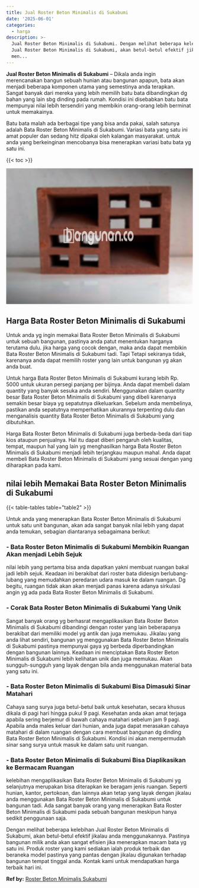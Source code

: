 ```yaml
---
title: Jual Roster Beton Minimalis di Sukabumi
date: '2025-06-01'
categories:
  - harga
description: >-
  Jual Roster Beton Minimalis di Sukabumi. Dengan melihat beberapa kelebihan
  Jual Roster Beton Minimalis di Sukabumi, akan betul-betul efektif jikalau anda
  men...
---
```


**Jual Roster Beton Minimalis di Sukabumi** – Dikala anda ingin merencanakan bangun sebuah hunian atau bangunan apapun, bata akan menjadi beberapa komponen utama yang semestinya anda terapkan. Sangat banyak dari mereka yang lebih memilih batu bata dibandingkan dg bahan yang lain sbg dinding pada rumah. Kondisi ini disebabkan batu bata mempunyai nilai lebih tersendiri yang membikin orang-orang lebih berminat untuk memakainya.

Batu bata malah ada berbagai tipe yang bisa anda pakai, salah satunya adalah Bata Roster Beton Minimalis di Sukabumi. Variasi bata yang satu ini amat populer dan sedang hitz dipakai oleh kalangan masyarakat. untuk anda yang berkeinginan mencobanya bisa menerapkan variasi batu bata yg satu ini.

{{< toc >}}

![Jual Roster Beton Minimalis di Sukabumi](/images/bata-roster-minimalis-09.png)

## Harga Bata Roster Beton Minimalis di Sukabumi

Untuk anda yg ingin memakai Bata Roster Beton Minimalis di Sukabumi untuk sebuah bangunan, pastinya anda patut menentukan harganya terutama dulu. jika harga yang cocok dengan, maka anda dapat membikin Bata Roster Beton Minimalis di Sukabumi tadi. Tapi Tetapi sekiranya tidak, karenanya anda dapat memilih roster yang lain untuk bangunan yg akan anda buat.

Untuk harga Bata Roster Beton Minimalis di Sukabumi kurang lebih Rp. 5000 untuk ukuran persegi panjang per bijinya. Anda dapat membeli dalam quantity yang banyak sesuka anda sendiri. Menggunakan dalam quantity besar Bata Roster Beton Minimalis di Sukabumi yang dibeli karenanya semakin besar biaya yg sepatutnya dikeluarkan. Sebelum anda membelinya, pastikan anda sepatutnya memperhatikan ukurannya terpenting dulu dan menganalisis quantity Bata Roster Beton Minimalis di Sukabumi yang dibutuhkan.

Harga Bata Roster Beton Minimalis di Sukabumi juga berbeda-beda dari tiap kios ataupun penjualnya. Hal itu dapat diberi pengaruh oleh kualitas, tempat, maupun hal yang lain yg menghasilkan harga Bata Roster Beton Minimalis di Sukabumi menjadi lebih terjangkau maupun mahal. Anda dapat membeli Bata Roster Beton Minimalis di Sukabumi yang sesuai dengan yang diharapkan pada kami.

## nilai lebih Memakai Bata Roster Beton Minimalis di Sukabumi

{{< table-tables table="table2" >}}

Untuk anda yang menerapkan Bata Roster Beton Minimalis di Sukabumi untuk satu unit bangunan, akan ada sangat banyak nilai lebih yang dapat anda temukan, sebagian diantaranya sebagaimana berikut:

### \- Bata Roster Beton Minimalis di Sukabumi Membikin Ruangan Akan menjadi Lebih Sejuk

nilai lebih yang pertama bisa anda dapatkan yakni membuat ruangan bakal jadi lebih sejuk. Keadaan ini berakibat dari roster bata didesign berlubang-lubang yang memudahkan peredaran udara masuk ke dalam ruangan. Dg begitu, ruangan tidak akan akan menjadi panas karena adanya sirkulasi angin yg ada pada Bata Roster Beton Minimalis di Sukabumi.

### \- Corak Bata Roster Beton Minimalis di Sukabumi Yang Unik

Sangat banyak orang yg berhasrat mengaplikasikan Bata Roster Beton Minimalis di Sukabumi dibandingi dengan roster yang lain beberapanya berakibat dari memiliki model yg antik dan juga memukau. Jikalau yang anda lihat sendiri, bangunan yg menggunakan Bata Roster Beton Minimalis di Sukabumi pastinya mempunyai gaya yg berbeda diperbandingkan dengan bangunan lainnya. Keadaan ini menciptakan Bata Roster Beton Minimalis di Sukabumi lebih kelihatan unik dan juga memukau. Akan sungguh-sungguh yang layak dengan bila anda menggunakan material bata yang satu ini.

### \- Bata Roster Beton Minimalis di Sukabumi Bisa Dimasuki Sinar Matahari

Cahaya sang surya juga betul-betul baik untuk kesehatan, secara khusus dikala di pagi hari hingga pukul 9 pagi. Kesehatan anda akan amat terjaga apabila sering berjemur di bawah cahaya matahari sebelum jam 9 pagi. Apabila anda males keluar dari hunian, anda juga dapat merasakan cahaya matahari di dalam ruangan dengan cara membuat bangunan dg dinding Bata Roster Beton Minimalis di Sukabumi. Kondisi ini akan mempermudah sinar sang surya untuk masuk ke dalam satu unit ruangan.

### \- Bata Roster Beton Minimalis di Sukabumi Bisa Diaplikasikan ke Bermacam Ruangan

kelebihan mengaplikasikan Bata Roster Beton Minimalis di Sukabumi yg selanjutnya merupakan bisa diterapkan ke beragam jenis ruangan. Seperti hunian, kantor, pertokoan, dan lainnya akan tetap yang layak dengan jikalau anda menggunakan Bata Roster Beton Minimalis di Sukabumi untuk bangunan tadi. Ada sangat banyak orang yang menerapkan Bata Roster Beton Minimalis di Sukabumi pada sebuah bangunan meskipun hanya sedikit penggunaan saja.

Dengan melihat beberapa kelebihan Jual Roster Beton Minimalis di Sukabumi, akan betul-betul efektif jikalau anda menggunakannya. Pastinya bangunan milik anda akan sangat efisien jika menerapkan macam bata yg satu ini. Produk roster yang kami sediakan ialah produk terbaik dan beraneka model pastinya yang pantas dengan jikalau digunakan terhadap bangunan tempat tinggal anda. Kontak kami untuk mendapatkan harga terbaik hari ini.

**Ref by:** [Roster Beton Minimalis Sukabumi](https://id.wikipedia.org/wiki/Roster)

